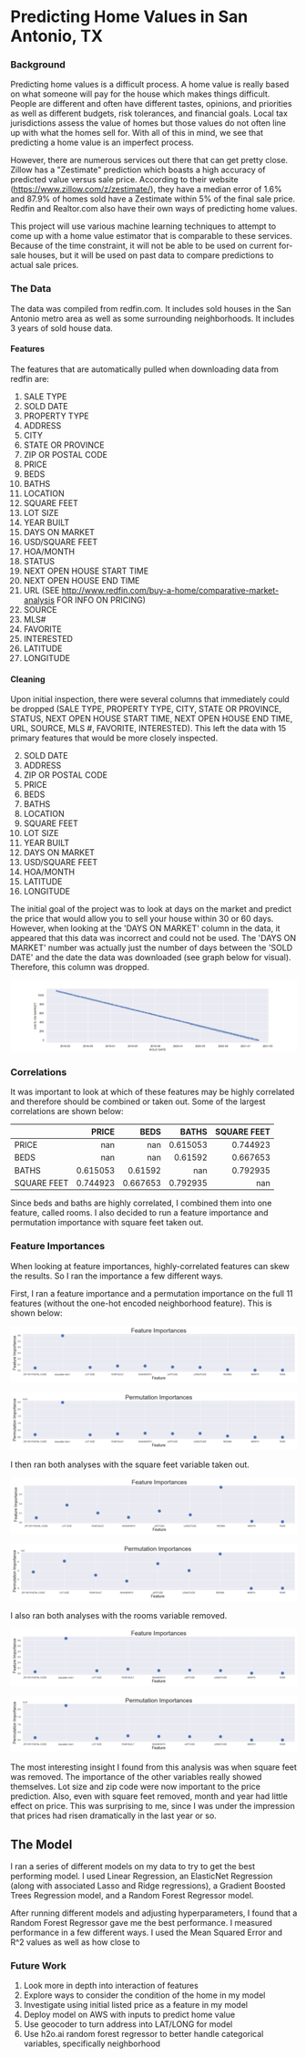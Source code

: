 # Predicting Home Values in San Antonio, TX

### Background

Predicting home values is a difficult process.  A home value is really based on what someone will pay for the house which makes things difficult.  People are different and often have different tastes, opinions, and priorities as well as different budgets, risk tolerances, and financial goals.  Local tax jurisdictions assess the value of homes but those values do not often line up with what the homes sell for.  With all of this in mind, we see that predicting a home value is an imperfect process.

However, there are numerous services out there that can get pretty close.  Zillow has a "Zestimate" prediction which boasts a high accuracy of predicted value versus sale price.  According to their website (https://www.zillow.com/z/zestimate/), they have a median error of 1.6% and 87.9% of homes sold have a Zestimate within 5% of the final sale price.  Redfin and Realtor.com also have their own ways of predicting home values.  

This project will use various machine learning techniques to attempt to come up with a home value estimator that is comparable to these services.  Because of the time constraint, it will not be able to be used on current for-sale houses, but it will be used on past data to compare predictions to actual sale prices. 

### The Data

The data was compiled from redfin.com.  It includes sold houses in the San Antonio metro area as well as some surrounding neighborhoods.  It includes 3 years of sold house data.  

#### Features

The features that are automatically pulled when downloading data from redfin are:
1.   SALE TYPE                                                                                   
2.   SOLD DATE                                                                                   
3.   PROPERTY TYPE                                                                               
4.   ADDRESS                                                                                     
5.   CITY                                                                                        
6.   STATE OR PROVINCE                                                                           
7.   ZIP OR POSTAL CODE                                                                          
8.   PRICE                                                                                       
9.   BEDS                                                                                        
10.   BATHS                                                                                       
11.  LOCATION                                                                                    
12.  SQUARE FEET                                                                                 
13.  LOT SIZE                                                                                    
14.  YEAR BUILT                                                                                  
15.  DAYS ON MARKET                                                                              
16.  USD/SQUARE FEET                                                                               
17.  HOA/MONTH                                                                                   
18.  STATUS                                                                                      
19.  NEXT OPEN HOUSE START TIME                                                                  
20.  NEXT OPEN HOUSE END TIME                                                                    
21.  URL (SEE http://www.redfin.com/buy-a-home/comparative-market-analysis FOR INFO ON PRICING)  
22.  SOURCE                                                                                      
23.  MLS#                                                                                        
24.  FAVORITE                                                                                    
25.  INTERESTED                                                                                  
26.  LATITUDE                                                                                    
27.  LONGITUDE 

#### Cleaning

Upon initial inspection, there were several columns that immediately could be dropped (SALE TYPE, PROPERTY TYPE, CITY, STATE OR PROVINCE, STATUS, NEXT OPEN HOUSE START TIME, NEXT OPEN HOUSE END TIME, URL, SOURCE, MLS #, FAVORITE, INTERESTED).  This left the data with 15 primary features that would be more closely inspected.
                                                                                 
2.   SOLD DATE                                                                              
4.   ADDRESS                                                                                     
7.   ZIP OR POSTAL CODE                                                                          
8.   PRICE                                                                                       
9.   BEDS                                                                                        
10.   BATHS                                                                                       
11.  LOCATION                                                                                    
12.  SQUARE FEET                                                                                 
13.  LOT SIZE                                                                                    
14.  YEAR BUILT                                                                                  
15.  DAYS ON MARKET                                                                              
16.  USD/SQUARE FEET                                                                               
17.  HOA/MONTH                                                                                 
26.  LATITUDE                                                                                    
27.  LONGITUDE 

The initial goal of the project was to look at days on the market and predict the price that would allow you to sell your house within 30 or 60 days.  However, when looking at the 'DAYS ON MARKET' column in the data, it appeared that this data was incorrect and could not be used.  The 'DAYS ON MARKET' number was actually just the number of days between the 'SOLD DATE' and the date the data was downloaded (see graph below for visual).  Therefore, this column was dropped.

![DAYS ON MARKET plot](img/soldplot.png)

### Correlations

It was important to look at which of these features may be highly correlated and therefore should be combined or taken out.  Some of the largest correlations are shown below:

|             |      PRICE |       BEDS |      BATHS |   SQUARE FEET |
|:------------|-----------:|-----------:|-----------:|--------------:|
| PRICE       | nan        | nan        |   0.615053 |      0.744923 |
| BEDS        | nan        | nan        |   0.61592  |      0.667653 |
| BATHS       |   0.615053 |   0.61592  | nan        |      0.792935 |
| SQUARE FEET |   0.744923 |   0.667653 |   0.792935 |    nan        |

Since beds and baths are highly correlated, I combined them into one feature, called rooms.  I also decided to run a feature importance and permutation importance with square feet taken out.

### Feature Importances

When looking at feature importances, highly-correlated features can skew the results.  So I ran the importance a few different ways.

First, I ran a feature importance and a permutation importance on the full 11 features (without the one-hot encoded neighborhood feature).  This is shown below:

![Feature Importances](img/featureimportances2.png)

![Permutation Importances](img/permimportances.png)

I then ran both analyses with the square feet variable taken out.

![Feature Importances](img/FI2.png)

![Permutation Importances](img/permimportances2.png)

I also ran both analyses with the rooms variable removed.

![Feature Importances](img/FI3.png)

![Permutation Importances](img/permimportances3.png)

The most interesting insight I found from this analysis was when square feet was removed.  The importance of the other variables really showed themselves.  Lot size and zip code were now important to the price prediction.  Also, even with square feet removed, month and year had little effect on price.  This was surprising to me, since I was under the impression that prices had risen dramatically in the last year or so.  

## The Model

I ran a series of different models on my data to try to get the best performing model.  I used Linear Regression, an ElasticNet Regression (along with associated Lasso and Ridge regressions), a Gradient Boosted Trees Regression model, and a Random Forest Regressor model.

After running different models and adjusting hyperparameters, I found that a Random Forest Regressor gave me the best performance.  I measured performance in a few different ways.  I used the Mean Squared Error and R^2 values as well as how close to 













### Future Work

1. Look more in depth into interaction of features
2. Explore ways to consider the condition of the home in my model
3. Investigate using initial listed price as a feature in my model
4. Deploy model on AWS with inputs to predict home value
5. Use geocoder to turn address into LAT/LONG for model
6. Use h2o.ai random forest regressor to better handle categorical variables, specifically neighborhood
